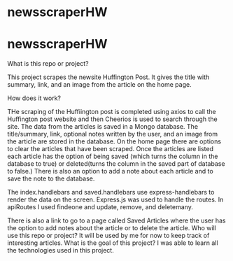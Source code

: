 # newsscraperHW
# newsscraperHW

What is this repo or project? 

This project scrapes the newsite Huffington Post. It gives the title with summary, link, and an image from the article on the home page.

How does it work?

THe scraping of the Huffiington post is completed using axios to call the Huffington post website and then Cheerios is used to search through the site.  The data from the articles is saved in a Mongo database. The title/summary, link, optional notes written by the user, and an image from the article are stored in the database. On the home page there are options to clear the articles that have been scraped. Once the articles are listed each article has the option of being saved (which turns the column in the database to true) or deleted(turns the column in the saved part of database to false.) There is also an option to add a note about each article and to save the note to the database.

The index.handlebars and saved.handlebars use express-handlebars to render the data on the screen. Express.js was used to handle the routes. In apiRoutes I used findeone and update, remove, and deletemany.

 There is also a link to go to a page called Saved Articles where the user has the option to add notes about the article or to delete the article. 
Who will use this repo or project?
It will be used by me for now to keep track of interesting articles.
What is the goal of this project?
I was able to learn all the technologies used in this project.